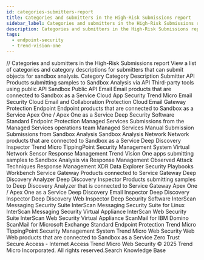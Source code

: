 ```yaml
---
id: categories-submitters-report
title: Categories and submitters in the High-Risk Submissions report
sidebar_label: Categories and submitters in the High-Risk Submissions report
description: Categories and submitters in the High-Risk Submissions report
tags:
  - endpoint-security
  - trend-vision-one
---
```


/*<![CDATA[*/ $('#title').html($('meta[name=map-description]').attr('content')); /*]]>*/ Categories and submitters in the High-Risk Submissions report View a list of categories and category descriptions for submitters that can submit objects for sandbox analysis. Category Category Description Submitter API Products submitting samples to Sandbox Analysis via API Third-party tools using public API Sandbox Public API Email Email products that are connected to Sandbox as a Service Cloud App Security Trend Micro Email Security Cloud Email and Collaboration Protection Cloud Email Gateway Protection Endpoint Endpoint products that are connected to Sandbox as a Service Apex One / Apex One as a Service Deep Security Software Standard Endpoint Protection Managed Services Submissions from the Managed Services operations team Managed Services Manual Submission Submissions from Sandbox Analysis Sandbox Analysis Network Network products that are connected to Sandbox as a Service Deep Discovery Inspector Trend Micro TippingPoint Security Management System Virtual Network Sensor Response Management Trend Vision One apps submitting samples to Sandbox Analysis via Response Management Observed Attack Techniques Response Management XDR Data Explorer Security Playbooks Workbench Service Gateway Products connected to Service Gateway Deep Discovery Analyzer Deep Discovery Inspector Products submitting samples to Deep Discovery Analyzer that is connected to Service Gateway Apex One / Apex One as a Service Deep Discovery Email Inspector Deep Discovery Inspector Deep Discovery Web Inspector Deep Security Software InterScan Messaging Security Suite InterScan Messaging Security Suite for Linux InterScan Messaging Security Virtual Appliance InterScan Web Security Suite InterScan Web Security Virtual Appliance ScanMail for IBM Domino ScanMail for Microsoft Exchange Standard Endpoint Protection Trend Micro TippingPoint Security Management System Trend Micro Web Security Web Web products that are connected to Sandbox as a Service Zero Trust Secure Access - Internet Access Trend Micro Web Security © 2025 Trend Micro Incorporated. All rights reserved.Search Knowledge Base